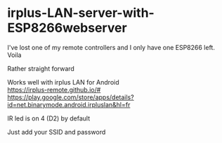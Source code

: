 # irplus-LAN-server-with-ESP8266webserver

I've lost one of my remote controllers and I only have one ESP8266 left.
Voila

Rather straight forward

Works well with irplus LAN for Android </br>
https://irplus-remote.github.io/# </br>
https://play.google.com/store/apps/details?id=net.binarymode.android.irpluslan&hl=fr


IR led is on 4 (D2) by default

Just add your SSID and password
